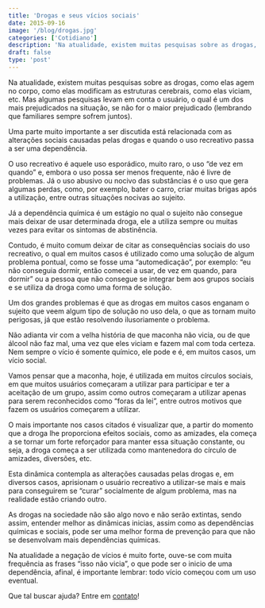 ```yaml
---
title: 'Drogas e seus vícios sociais'
date: 2015-09-16
image: '/blog/drogas.jpg'
categories: ['Cotidiano']
description: 'Na atualidade, existem muitas pesquisas sobre as drogas, como elas agem no corpo, como elas modificam as estruturas cerebrais, como elas viciam...'
draft: false
type: 'post'
---
```


Na atualidade, existem muitas pesquisas sobre as drogas, como elas agem no corpo, como elas modificam as estruturas cerebrais, como elas viciam, etc. Mas algumas pesquisas levam em conta o usuário, o qual é um dos mais prejudicados na situação, se não for o maior prejudicado (lembrando que familiares sempre sofrem juntos).

Uma parte muito importante a ser discutida está relacionada com as alterações sociais causadas pelas drogas e quando o uso recreativo passa a ser uma dependência.

O uso recreativo é aquele uso esporádico, muito raro, o uso “de vez em quando” e, embora o uso possa ser menos frequente, não é livre de problemas. Já o uso abusivo ou nocivo das substâncias é o uso que gera algumas perdas, como, por exemplo, bater o carro, criar muitas brigas após a utilização, entre outras situações nocivas ao sujeito.

Já a dependência química é um estágio no qual o sujeito não consegue mais deixar de usar determinada droga, ele a utiliza sempre ou muitas vezes para evitar os sintomas de abstinência.

Contudo, é muito comum deixar de citar as consequências sociais do uso recreativo, o qual em muitos casos é utilizado como uma solução de algum problema pontual, como se fosse uma “automedicação”, por exemplo: “eu não conseguia dormir, então comecei a usar, de vez em quando, para dormir” ou a pessoa que não consegue se integrar bem aos grupos sociais e se utiliza da droga como uma forma de solução.

Um dos grandes problemas é que as drogas em muitos casos enganam o sujeito que veem algum tipo de solução no uso dela, o que as tornam muito perigosas, já que estão resolvendo ilusoriamente o problema.

Não adianta vir com a velha história de que maconha não vicia, ou de que álcool não faz mal, uma vez que eles viciam e fazem mal com toda certeza. Nem sempre o vício é somente químico, ele pode e é, em muitos casos, um vício social.

Vamos pensar que a maconha, hoje, é utilizada em muitos círculos sociais, em que muitos usuários começaram a utilizar para participar e ter a aceitação de um grupo, assim como outros começaram a utilizar apenas para serem reconhecidos como “foras da lei”, entre outros motivos que fazem os usuários começarem a utilizar.

O mais importante nos casos citados é visualizar que, a partir do momento que a droga lhe proporciona efeitos sociais, como as amizades, ela começa a se tornar um forte reforçador para manter essa situação constante, ou seja, a droga começa a ser utilizada como mantenedora do círculo de amizades, diversões, etc.

Esta dinâmica contempla as alterações causadas pelas drogas e, em diversos casos, aprisionam o usuário recreativo a utilizar-se mais e mais para conseguirem se “curar” socialmente de algum problema, mas na realidade estão criando outro.

As drogas na sociedade não são algo novo e não serão extintas, sendo assim, entender melhor as dinâmicas inicias, assim como as dependências químicas e sociais, pode ser uma melhor forma de prevenção para que não se desenvolvam mais dependências químicas.

Na atualidade a negação de vícios é muito forte, ouve-se com muita frequência as frases “isso não vicia”, o que pode ser o inicio de uma dependência, afinal, é importante lembrar: todo vício começou com um uso eventual.

Que tal buscar ajuda? Entre em [contato](/contato/)!
